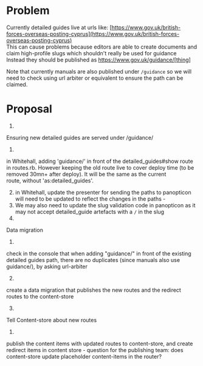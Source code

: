 # Problem

Currently detailed guides live at urls like: [https://www.gov.uk/british-forces-overseas-posting-cyprus](https://www.gov.uk/british-forces-overseas-posting-cyprus)  
This can cause problems because editors are able to create documents and claim high-profile slugs which shouldn't really be used for guidance  
Instead they should be published as https://www.gov.uk/guidance/[thing]

Note that currently manuals are also published under `/guidance` so we will need to check using url arbiter or equivalent to ensure the path can be claimed.

# Proposal

1. 

Ensuring new detailed guides are served under /guidance/

  1. 

in Whitehall, adding 'guidance/' in front of the detailed\_guides#show route in routes.rb. However keeping the old route live to cover deploy time (to be removed 30mn+ after deploy). It will be the same as the current route,&nbsp;without 'as:detailed\_guides'.

  2. in Whitehall, update&nbsp;the presenter for sending the paths to panopticon will need to be updated to reflect the changes in the paths -&nbsp;
  3. We&nbsp;may also need to update the slug validation code in panopticon as it may not accept detailed\_guide artefacts with a `/` in the slug
2. 

Data migration

  1. 

check in the console that when adding "guidance/" in front of the existing detailed guides path, there are no duplicates (since manuals also use guidance/), by asking url-arbiter

  2. 

create a data migration that publishes the new routes and the redirect routes to the content-store

3. 

Tell Content-store about new routes

  1. 

publish the content items with updated routes to content-store, and create redirect items in content store - question for the publishing team: does content-store update placeholder content-items in the router?

&nbsp;

